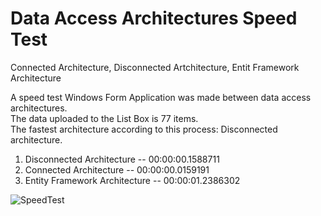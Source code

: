 # Data Access Architectures Speed Test
Connected Architecture, Disconnected Artchitecture, Entit Framework Architecture

A speed test Windows Form Application was made between data access architectures.</br>
The data uploaded to the List Box is 77 items.</br>
The fastest architecture according to this process: Disconnected architecture.</br>

1. Disconnected Architecture       -- 00:00:00.1588711</br>
2. Connected Architecture          -- 00:00:00.0159191</br>
3. Entity Framework Architecture   -- 00:00:01.2386302</br>


![SpeedTest](https://user-images.githubusercontent.com/93408058/159923826-e43e27a9-c68e-4e0d-b032-f5b79de6edd3.png)
